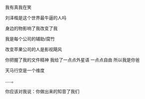 我有真我在笑

刘泽楷是这个世界最牛逼的人吗

身边的物影响了我改变了我

我是每个公司的辅助/腐竹

改变苹果公司的人是影视飓风

你把握了我的文件精神 我给了一点点外星语 一点点自由 
所以我是你爸

天马行空是一个维度

.....。

你应该对我说：你做出来的知音了我们